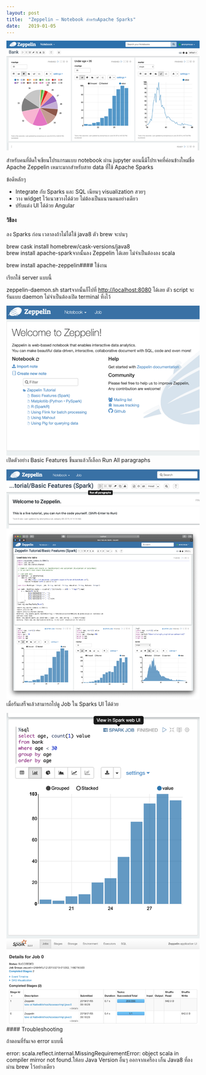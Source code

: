 ```yaml
---
layout:	post
title:	"Zeppelin — Notebook สำหรับApache Sparks"
date:	2019-01-05
---
```


  ![](/img/1*bJigZtBnodqs4vw8QbezEA.png)
  
สำหรับคนที่ติดใจเขียนโปรแกรมแบบ notebook ผ่าน jupyter ตอนนี้มีโปรเจคที่ค่อนข้างใหม่ชื่อ Apache Zeppelin เหมาะมากสำหรับสาย data ที่ใช้ Apache Sparks

ข้อดีหลักๆ

* Integrate กับ Sparks และ SQL เนียนๆ visualization สวยๆ
* วาง widget ไว้แนวขวางได้ด้วย ไม่ต้องเป็นแนวนอนอย่างเดียว
* ปรับแต่ง UI ได้ด้วย Angular
#### วิธีลง

ลง Sparks ก่อน เวลาลงถ้าไม่ได้ใช้ java8 ตัว brew จะบ่นๆ

brew cask install homebrew/cask-versions/java8  
brew install apache-sparkจากนั้นลง Zeppelin ได้เลย ไม่จำเป็นต้องลง scala

brew install apache-zeppelin#### ใช้งาน

เรียกใช้ server แบบนี้

zeppelin-daemon.sh startจากนั้นก็ไปที่ <http://localhost:8080> ได้เลย ตัว script จะรันแบบ daemon ไม่จำเป็นต้องเปิด terminal ทิ้งไว้

![](/img/1*t6TTUf1nh3lktld-U-V6bg.png)เปิดตัวอย่าง Basic Features ขึ้นมาแล้วก็เลือก Run All paragraphs

![](/img/1*MUoSJyRMxXiHoCriPSn3eA.png)![](/img/1*tys4wJ80RajCGMLiAQr3fw.png)เมื่อรันเสร็จแล้วสามารถไปดู Job ใน Sparks UI ได้ด้วย

![](/img/1*UE-oV1Fa2XvnBuoJhxZrpg.png)![](/img/1*WiuFWLgZ9CO8871ujtStLw.png)#### Troubleshooting

ถ้าตอนที่รันเจอ error แบบนี้

error: scala.reflect.internal.MissingRequirementError: object scala in compiler mirror not found.ให้ลบ Java Version อื่นๆ ออกจากเครื่อง เก็น Java8 ที่ลงผ่าน brew ไว้อย่างเดียว

  

